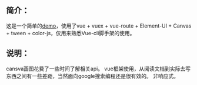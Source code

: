 ## 简介：

这是一个简单的[demo](https://isshl.me/colordemo/#/)，使用了vue + vuex + vue-route + Element-UI + Canvas + tween + color-js，仅用来熟悉Vue-cli脚手架的使用。

## 说明：
cansva画图花费了一些时间了解相关api。
vue框架使用，从阅读文档到实际去写东西之间有一些差距，当然面向google搜索编程还是很有效的。
非响应式。
